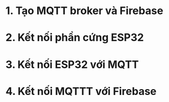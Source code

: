 # 1. Tạo MQTT broker và Firebase
# 2. Kết nối phần cứng ESP32
# 3. Kết nối ESP32 với MQTT
# 4. Kết nối MQTTT với Firebase
